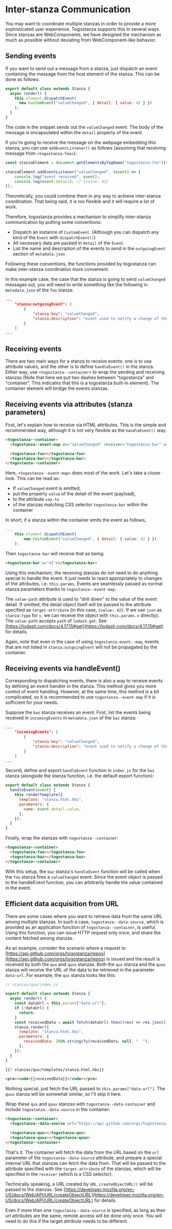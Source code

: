 # Inter-stanza Communication

You may want to coordinate multiple stanzas in order to provide a more sophisticated user experience. Togostanza supports this in several ways. Since stanzas are WebComponents, we have designed the mechanism as much as possible without deviating from WebComponent-like behavior.

## Sending events

If you want to send out a message from a stanza, just dispatch an event containing the message from the host element of the stanza. This can be done as follows:

```javascript
export default class extends Stanza {
  async render() {
    this.element.dispatchEvent(
      new CustomEvent("valueChanged", { detail: { value: 42 } })
    );
  }
}
```

The code in the snippet sends out the `valueChanged` event. The body of the message is encapsulated within the `detail` property of the event.

If you're going to receive the message on the webpage embedding this stanza, you can use `addEventListener()` as follows (assuming that receiving message from `<togostanza-foo>`):

```javascript
const stanzaElement = document.getElementsByTagName("togostanza-foo")[0];

stanzaElement.addEventListener("valueChanged", (event) => {
    console.log("event received", event);
    console.log(event.detail); // {value: 42}
});
```

Theoretically, you could combine them in any way to achieve inter-stanza coordination. That being said, it is too flexible and it will require a lot of work.

Therefore, togostanza provides a mechanism to simplify inter-stanza communication by putting some conventions:

- Dispatch an instance of `CustomEvent`. (Although you can dispatch any kind of the `Event` with `dispatchEvent()`)
- All necessary data are packed in `detail` of the `Event`.
- List the name and description of the events to send in the `outgoingEvent` section of `metadata.json`

Following these conventions, the functions provided by togostanza can make inter-stanza coordination more convenient.

In this example case, the case that the stanza is going to send `valueChanged` messages out, you will need to write something like the following in `metadata.json` of the `foo` stanza:

```json
...
    "stanza:outgoingEvent": [
        {
            "stanza:key": "valueChanged",
            "stanza:description": "event used to notify a change of the value. payload is something like {value: 42}"
        }
    ]
...
```

## Receiving events

There are two main ways for a stanza to receive events: one is to use attribute values, and the other is to define `handleEvent()` in the stanza. Either way, use `<togostanza--container>` to wrap the sending and receiving stanzas (Note that here we put two dashes between "togostanza" and "container". This indicates that this is a togostanza built-in element). The container element will bridge the events stanzas.

## Receiving events via attributes (stanza parameters)

First, let's explain how to receive via HTML attributes. This is the simple and recommended way, although it is not very flexible as the `handleEvent()` way.

```html
<togostanza--container>
  <togostanza--event-map on="valueChanged" receiver="togostanza-bar" value-path="value" target-attribute="v"></togostanza--event-map>

  <togostanza-foo></togostanza-foo>
  <togostanza-bar></togostanza-bar>
</togostanza--container>
```

Here, `<togostanza--event-map>` does most of the work. Let's take a closer look. This can be read as:

- If `valueChanged` event is emitted,
- put the property `value` of the detail of the event (payload),
- to the attribute `say-to`
- of the stanzas matching CSS selector `togostanza-bar` within the container

In short, if a stanza within the container emits the event as follows,

```javascript
...
    this.element.dispatchEvent(
        new CustomEvent("valueChanged", { detail: { value: 42 } })
    );
```

Then `togostanza-bar` will receive that as being:

```html
<togostanza-bar v="42"></togostanza-bar>
```

Using this mechanism, the receiving stanzas do not need to do anything special to handle the event. It just needs to react appropriately to changes of the attributes, i.e. `this.params`. Events are seamlessly passed as normal stanza parameters thanks to `togostanza--event-map`.

The `value-path` attribute is used to "drill down" to the value of the event detail. If omitted, the detail object itself will be passed to the attribute specified as `target-attribute` (in this case, `{value: 42}`. If we use `json` as `stanza:type` for `v`, we can receive the object with `this.params.v` directly). The `value-path` accepts `path` of `lodash.get`. See [https://lodash.com/docs/4.17.15#get](https://lodash.com/docs/4.17.15#get) for details.

Again, note that even in the case of using `togostanza-event--map`, events that are not listed in `stanza:outgoingEvent` will not be propagated by the container.

## Receiving events via handleEvent()

Corresponding to dispatching events, there is also a way to receive events by defining an event handler in the stanza. This method gives you more control of event handling. However, at the same time, this method is a bit complicated, so it is recommended to use `togostanza--event-map` if it is sufficient for your needs.

Suppose the `baz` stanza receives an event. First, list the events being received in `incomingEvents` in `metadata.json` of the `baz` stanza:

```json
...
    "incomingEvents": [
        {
            "stanza:key": "valueChanged",
            "stanza:description": "event used to notify a change of the value. payload is something like {value: 42}"
        }
    ]
...
```

Second, define and export `handleEvent` function in `index.js` for the `baz` stanza (alongside the stanza function, i.e. the default export function):

```javascript
export default class extends Stanza {
  handleEvent(event) {
    this.renderTemplate({
      template: "stanza.html.hbs",
      parameters: {
        name: event.detail.value,
      },
    });
  }
}
```

Finally, wrap the stanzas with `togostanza--container`:

```html
<togostanza--container>
  <togostanza-foo></togostanza-foo>
  <togostanza-baz></togostanza-baz>
</togostanza--container>
```

With this setup, the `baz` stanza's `handleEvent` function will be called when the `foo` stanza fires a `valueChanged` event. Since the event object is passed to the handleEvent function, you can arbitrarily handle the value contained in the event.

## Efficient data acquisition from URL

There are some cases where you want to retrieve data from the same URL among multiple stanzas. In such a case, `togostanza--data-source`, which is provided as an application function of `togostanza--container`, is useful. Using this function, you can issue HTTP request only once, and share the content fetched among stanzas.

As an example, consider the scenario where a request to [https://api.github.com/orgs/togostanza/repos](https://api.github.com/orgs/togostanza/repos) is issued and the result is received by both the `qux` and `quux` stanzas. Both the `qux` stanza and the `quux` stanza will receive the URL of the data to be retrieved in the parameter `data-url`. For example, the `qux` stanza looks like this:

```javascript
// stanzas/qux/index.js

export default class extends Stanza {
  async render() {
    const dataUrl = this.params["data-url"];
    if (!dataUrl) {
      return;
    }
    const receivedData = await fetch(dataUrl).then((res) => res.json());
    stanza.render({
      template: "stanza.html.hbs",
      parameters: {
        receivedData: JSON.stringify(receivedData, null, "  "),
      },
    });
  }
}
```

```html
{{! stanzas/qux/templates/stanza.html.hbs}}

<pre><code>{{receivedData}}</code></pre>
```

Nothing special, just fetch the URL passed to `this.params["data-url"]`. The `quux` stanza will be somewhat similar, so I'll skip it here.

Wrap these `qux` and `quux` stanzas with `togostanza--data-container` and include `togostanza--data-source` in the container:

```html
<togostanza--container>
  <togostanza--data-source url="https://api.github.com/orgs/togostanza/repos" receiver="togostanza-qux, togostanza-quux" target-attribute="data-url"></togostanza--data-source>

  <togostanza-qux></togostanza-qux>
  <togostanza-quux></togostanza-quux>
</togostanza--container>
```

That's it. The container will fetch the data from the URL based on the `url` parameter of the `togostanza--data-source` attribute, and prepare a special internal URL that stanzas can fetch the data from. That will be passed to the attribute specified with the `target-attribute` of the stanzas, which will be specified in the `receiver` (which is a CSS selector).

Technically speaking, a URL created by `URL.createObjectURL()` will be passed to the stanzas. See [https://developer.mozilla.org/en-US/docs/Web/API/URL/createObjectURL](https://developer.mozilla.org/en-US/docs/Web/API/URL/createObjectURL) for details.

Even if more than one `togostanza--data-source` is specified, as long as their url attributes are the same, remote access will be done only once. You will need to do this if the target attribute needs to be different.
